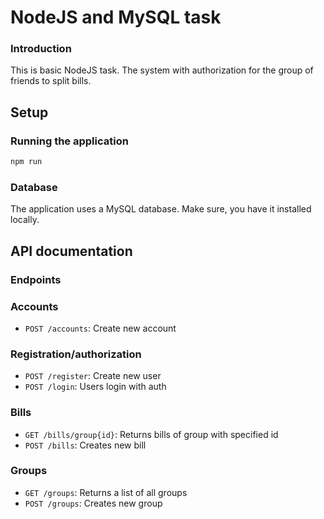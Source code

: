 # NodeJS and MySQL task

### Introduction

This is basic NodeJS task. The system with authorization for the group of friends to split bills.

## Setup

### Running the application

```bash
npm run
```

### Database

The application uses a MySQL database. Make sure, you have it installed locally.

## API documentation

### Endpoints

### Accounts

- `POST /accounts`: Create new account

### Registration/authorization

- `POST /register`: Create new user
- `POST /login`: Users login with auth

### Bills

- `GET /bills/group{id}`: Returns bills of group with specified id
- `POST /bills`: Creates new bill

### Groups

- `GET /groups`: Returns a list of all groups
- `POST /groups`: Creates new group
